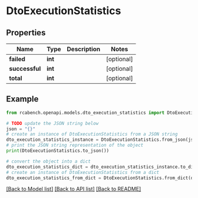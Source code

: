 # DtoExecutionStatistics


## Properties

Name | Type | Description | Notes
------------ | ------------- | ------------- | -------------
**failed** | **int** |  | [optional] 
**successful** | **int** |  | [optional] 
**total** | **int** |  | [optional] 

## Example

```python
from rcabench.openapi.models.dto_execution_statistics import DtoExecutionStatistics

# TODO update the JSON string below
json = "{}"
# create an instance of DtoExecutionStatistics from a JSON string
dto_execution_statistics_instance = DtoExecutionStatistics.from_json(json)
# print the JSON string representation of the object
print(DtoExecutionStatistics.to_json())

# convert the object into a dict
dto_execution_statistics_dict = dto_execution_statistics_instance.to_dict()
# create an instance of DtoExecutionStatistics from a dict
dto_execution_statistics_from_dict = DtoExecutionStatistics.from_dict(dto_execution_statistics_dict)
```
[[Back to Model list]](../README.md#documentation-for-models) [[Back to API list]](../README.md#documentation-for-api-endpoints) [[Back to README]](../README.md)


